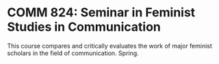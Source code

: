 # COMM 824: Seminar in Feminist Studies in Communication

This course compares and critically evaluates the work of major feminist scholars in the field of communication. Spring.